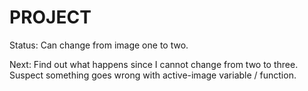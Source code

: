# PROJECT

Status:
Can change from image one to two.

Next:
Find out what happens since I cannot change from two to three.
Suspect something goes wrong with active-image variable / function.



